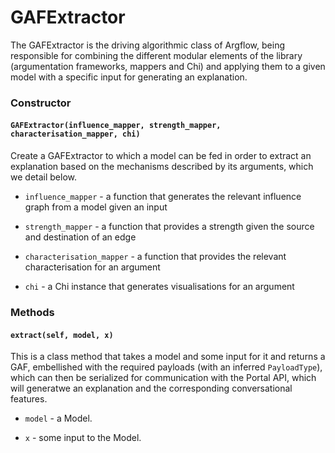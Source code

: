 # GAFExtractor

The GAFExtractor is the driving algorithmic class of Argflow, being responsible for combining
the different modular elements of the library (argumentation frameworks, mappers and Chi) and applying
them to a given model with a specific input for generating an explanation.

### Constructor

#### `GAFExtractor(influence_mapper, strength_mapper, characterisation_mapper, chi)`

Create a GAFExtractor to which a model can be fed in order to extract an explanation based on the
mechanisms described by its arguments, which we detail below.

- `influence_mapper` - a function that generates the relevant influence graph from a model given 
  an input

- `strength_mapper` - a function that provides a strength given the source and destination of an edge
  
- `characterisation_mapper` - a function that provides the relevant characterisation for an argument

- `chi` - a Chi instance that generates visualisations for an argument

### Methods

#### `extract(self, model, x)`

This is a class method that takes a model and some input for it and returns a GAF, embellished with
the required payloads (with an inferred `PayloadType`), which can then be serialized for
communication with the Portal API, which will generatwe an explanation and the corresponding
conversational features.

- `model` - a Model.

- `x` - some input to the Model.



